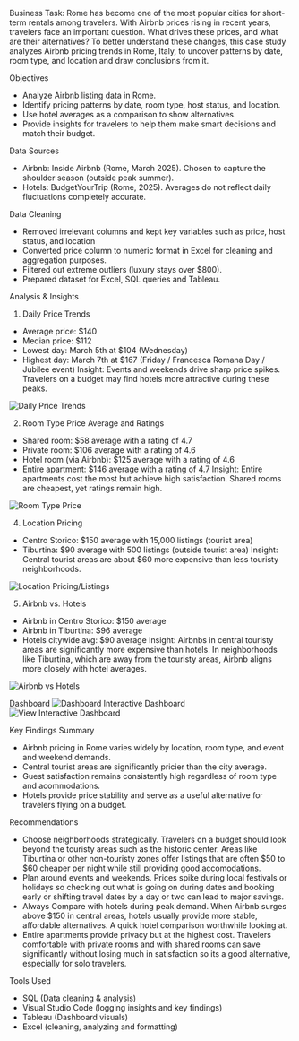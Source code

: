 Business Task:
Rome has become one of the most popular cities for short-term rentals among travelers. With Airbnb prices rising in recent years, travelers face an important question. What drives these prices, and what are their alternatives?
To better understand these changes, this case study analyzes Airbnb pricing trends in Rome, Italy, to uncover patterns by date, room type, and location and draw conclusions from it.

Objectives
- Analyze Airbnb listing data in Rome.
- Identify pricing patterns by date, room type, host status, and location.
- Use hotel averages as a comparison to show alternatives.
- Provide insights for travelers to help them make smart decisions and match their budget.


Data Sources
- Airbnb: Inside Airbnb (Rome, March 2025). Chosen to capture the shoulder season (outside peak summer).
- Hotels: BudgetYourTrip (Rome, 2025). Averages do not reflect daily fluctuations completely accurate.


Data Cleaning
- Removed irrelevant columns and kept key variables such as price, host status, and location
- Converted price column to numeric format in Excel for cleaning and aggregation purposes.
- Filtered out extreme outliers (luxury stays over $800).
- Prepared dataset for Excel, SQL queries and Tableau.


Analysis & Insights
1. Daily Price Trends
- Average price: $140
- Median price: $112
- Lowest day: March 5th at $104 (Wednesday)
- Highest day: March 7th at $167 (Friday / Francesca Romana Day / Jubilee event)
Insight: Events and weekends drive sharp price spikes. Travelers on a budget may find hotels more attractive during these peaks.

![Daily Price Trends](images/price_trends.png)


2. Room Type Price Average and Ratings
- Shared room:  $58 average with a rating of 4.7
- Private room: $106 average with a rating of 4.6
- Hotel room (via Airbnb): $125 average with a rating of 4.6
- Entire apartment: $146 average with a rating of 4.7
Insight: Entire apartments cost the most but achieve high satisfaction. Shared rooms are cheapest, yet ratings remain high.

![Room Type Price](images/room_type.png)

4. Location Pricing
- Centro Storico: $150 average with 15,000 listings (tourist area)
- Tiburtina: $90 average with 500 listings (outside tourist area)
Insight: Central tourist areas are about $60 more expensive than less touristy neighborhoods.

![Location Pricing/Listings](images/location_listings.png)


5. Airbnb vs. Hotels
- Airbnb in Centro Storico: $150 average
- Airbnb in Tiburtina: $96 average
- Hotels citywide avg: $90 average
Insight: Airbnbs in central touristy areas are significantly more expensive than hotels. In neighborhoods like Tiburtina, which are away from the touristy areas, Airbnb aligns more closely with hotel averages.

![Airbnb vs Hotels](images/airbnb_vs_hotels.png)


Dashboard
![Dashboard](images/dashboard.png)
Interactive Dashboard
![View Interactive Dashboard](https://public.tableau.com/views/AirbnbPriceTrends/AirbnbCaseStudy?:language=en-US&:sid=&:redirect=auth&:display_count=n&:origin=viz_share_link)

Key Findings Summary
- Airbnb pricing in Rome varies widely by location, room type, and event and weekend demands.
- Central tourist areas are significantly pricier than the city average.
- Guest satisfaction remains consistently high regardless of room type and acommodations.
- Hotels provide price stability and serve as a useful alternative for travelers flying on a budget.

Recommendations
* Choose neighborhoods strategically. Travelers on a budget should look beyond the touristy areas such as the historic center. Areas like Tiburtina or other non-touristy zones offer listings that are often $50 to $60 cheaper per night while still providing good accomodations.
* Plan around events and weekends. Prices spike during local festivals or holidays so checking out what is going on during dates and booking early or shifting travel dates by a day or two can lead to major savings.
* Always Compare with hotels during peak demand. When Airbnb surges above $150 in central areas, hotels usually provide more stable, affordable alternatives. A quick hotel comparison worthwhile looking at.
* Entire apartments provide privacy but at the highest cost. Travelers comfortable with private rooms and with shared rooms can save significantly without losing much in satisfaction so its a good alternative, especially for solo travelers.

Tools Used
- SQL (Data cleaning & analysis)
- Visual Studio Code (logging insights and key findings)
- Tableau (Dashboard visuals)
- Excel (cleaning, analyzing and formatting)


